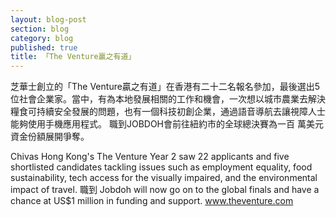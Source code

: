 ```yaml
---
layout: blog-post
section: blog
category: blog
published: true
title: 「The Venture贏之有道」
---
```


芝華士創立的「The Venture贏之有道」在香港有二十二名報名參加，最後選出5位社會企業家。當中，有為本地發展相關的工作和機會，一次想以城市農業去解決糧食可持續安全發展的問題，也有一個科技初創企業，通過語音導航去讓視障人士能夠使用手機應用程式。
職到JOBDOH會前往紐約市的全球總決賽為一百 萬美元資金份額展開爭奪。

Chivas Hong Kong's The Venture Year 2 saw 22 applicants and five shortlisted candidates tackling issues such as employment equality, food sustainability, tech access for the visually impaired, and the environmental impact of travel.
職到 Jobdoh will now go on to the global finals and have a chance at US$1 million in funding and support.
www.theventure.com
